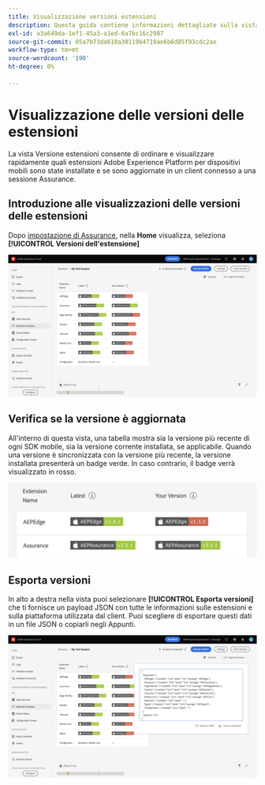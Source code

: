 ```yaml
---
title: Visualizzazione versioni estensioni
description: Questa guida contiene informazioni dettagliate sulla vista Versioni estensioni in Adobe Experience Platform Assurance.
exl-id: a3a649da-1ef1-45a3-a1ed-6a7bc16c2987
source-git-commit: 05a7b73da610a30119b4719ae6b6d85f93cdc2ae
workflow-type: tm+mt
source-wordcount: '190'
ht-degree: 0%

---
```


# Visualizzazione delle versioni delle estensioni

La vista Versione estensioni consente di ordinare e visualizzare rapidamente quali estensioni Adobe Experience Platform per dispositivi mobili sono state installate e se sono aggiornate in un client connesso a una sessione Assurance.

## Introduzione alle visualizzazioni delle versioni delle estensioni

Dopo [impostazione di Assurance](../tutorials/implement-assurance.md), nella **Home** visualizza, seleziona **[!UICONTROL Versioni dell&#39;estensione]**

![Versioni dell&#39;estensione](./images/versions/versions-extension.png)

## Verifica se la versione è aggiornata

All&#39;interno di questa vista, una tabella mostra sia la versione più recente di ogni SDK mobile, sia la versione corrente installata, se applicabile. Quando una versione è sincronizzata con la versione più recente, la versione installata presenterà un badge verde. In caso contrario, il badge verrà visualizzato in rosso.

![Confronto delle versioni delle estensioni](./images/versions/versions-extension-version.png)

## Esporta versioni

In alto a destra nella vista puoi selezionare **[!UICONTROL Esporta versioni]** che ti fornisce un payload JSON con tutte le informazioni sulle estensioni e sulla piattaforma utilizzata dal client. Puoi scegliere di esportare questi dati in un file JSON o copiarli negli Appunti.

![Esportazione delle versioni delle estensioni](./images/versions/versions-extension-export.png)
